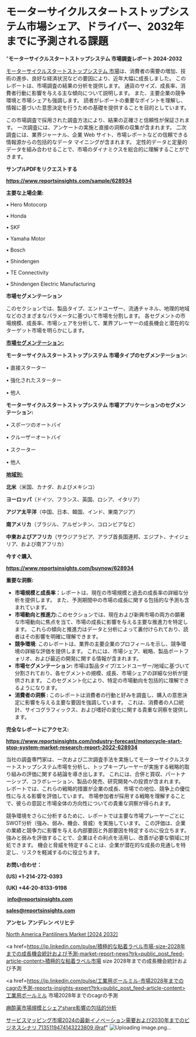 # モーターサイクルスタートストップシステム市場シェア、ドライバー、2032年までに予測される課題

"<strong>モーターサイクルスタートストップシステム 市場調査レポート 2024-2032</strong>

<a href=https://www.reportsinsights.com/sample/628934>モーターサイクルスタートストップシステム 市場</a>は、消費者の需要の増加、技術の進歩、良好な経済状況などの要因により、近年大幅に成長しました。 このレポートは、市場調査の結果の分析を提供します。 通貨のサイズ、成長率、消費者行動に影響を与える主な傾向について説明します。 また、主要企業の競争環境と市場シェアも強調します。 読者がレポートの重要なポイントを理解し、情報に基づいた意思決定を行うための基礎を提供することを目的としています。

この市場調査で採用された調査方法により、結果の正確さと信頼性が保証されます。 一次調査には、アンケートの実施と直接の洞察の収集が含まれます。 二次調査には、業界ジャーナル、企業 Web サイト、市場レポートなどの信頼できる情報源からの包括的なデータ マイニングが含まれます。 定性的データと定量的データを組み合わせることで、市場のダイナミクスを総合的に理解することができます。

<strong><b>サンプルPDFをリクエストする</b></strong>

<a href=https://www.reportsinsights.com/sample/628934><strong><u>https://www.reportsinsights.com/sample/628934</u></strong></a>

<strong>主要な上場企業:</strong>

• Hero Motocorp

• Honda

• SKF

• Yamaha Motor

• Bosch

• Shindengen

• TE Connectivity

• Shindengen Electric Manufacturing

<strong>市場セグメンテーション</strong>

このセクションでは、製品タイプ、エンドユーザー、流通チャネル、地理的地域などのさまざまなパラメータに基づいて市場を分割します。 各セグメントの市場規模、成長率、市場シェアを分析して、業界プレーヤーの成長機会と潜在的なターゲット市場を明らかにします。

<strong><u>市場セグメンテーション</u></strong><strong><u>:</u></strong>

<strong>モーターサイクルスタートストップシステム 市場タイプのセグメンテーション:</strong>

• 直接スターター

• 強化されたスターター

• 他人

<strong>モーターサイクルスタートストップシステム 市場アプリケーションのセグメンテーション:</strong>

• スポーツのオートバイ

• クルーザーオートバイ

• スクーター

• 他人

<strong><u>地域別</u></strong><strong><u>:</u></strong>

<strong>北米</strong>（米国、カナダ、およびメキシコ）

<strong>ヨーロッパ</strong>（ドイツ、フランス、英国、ロシア、イタリア）

<strong>アジア太平洋</strong>（中国、日本、韓国、インド、東南アジア）

<strong>南アメリカ</strong>（ブラジル、アルゼンチン、コロンビアなど）

<strong>中東およびアフリカ</strong>（サウジアラビア、アラブ首長国連邦、エジプト、ナイジェリア、および南アフリカ）

<strong>今すぐ購入</strong>

<a href=https://www.reportsinsights.com/buynow/628934><strong><u>https://www.reportsinsights.com/buynow/628934</u></strong></a>

<strong>重要な洞察:</strong>
<ul>
  <li><strong>市場規模と成長率：</strong>レポートは、現在の市場規模と過去の成長率の詳細な分析を提供します。 また、予測期間中の市場の成長に関する包括的な予測も含まれています。</li>
  <li><strong>市場動向と推進力:</strong>このセクションでは、現在および新興市場の両方の顕著な市場動向に焦点を当て、市場の成長に影響を与える主要な推進力を特定します。 これらの傾向と推進力はデータと分析によって裏付けられており、読者はその影響を明確に理解できます。</li>
  <li><strong>競争環境</strong>: このレポートは、業界の主要企業のプロフィールを示し、競争環境の詳細な評価を提供します。 これには、市場シェア、戦略、製品ポートフォリオ、および最近の開発に関する情報が含まれます。</li>
  <li><strong>市場セグメンテーション: </strong>市場は製品タイプ/エンドユーザー/地域に基づいて分割されており、各セグメントの規模、成長、市場シェアの詳細な分析が提供されます。 このセグメント化により、特定の市場動向を包括的に理解できるようになります。</li>
  <li><strong>消費者の洞察 : </strong>このレポートは消費者の行動と好みを調査し、購入の意思決定に影響を与える主要な要因を強調しています。 これは、消費者の人口統計、サイコグラフィックス、および嗜好の変化に関する貴重な洞察を提供します。</li>
</ul>
<strong>完全なレポートにアクセス:</strong>

<a href=https://www.reportsinsights.com/industry-forecast/motorcycle-start-stop-system-market-research-report-2022-628934><strong><u><b>https://www.reportsinsights.com/industry-forecast/motorcycle-start-stop-system-market-research-report-2022-628934</b></u></strong></a>

当社の調査専門家は、一次および二次調査手法を実施してモーターサイクルスタートストップシステム市場を分析し、トップキープレーヤーが実施する戦略的取り組みの評価に関する結論を導き出します。 これには、合併と買収、パートナーシップ、コラボレーション、製品の発売、研究開発への投資が含まれます。 レポートでは、これらの戦略的措置が企業の成長、市場での地位、競争上の優位性に与える影響を評価しています。 市場参加者が採用する戦略を理解することで、彼らの意図と市場全体の方向性についての貴重な洞察が得られます。

競争環境をさらに分析するために、レポートでは主要な市場プレーヤーごとにSWOT分析（強み、弱み、機会、脅威）を実施しています。 この評価は、企業の業績と競争力に影響を与える内部要因と外部要因を特定するのに役立ちます。 強みと弱みを評価することで、企業はその利点を活用し、改善が必要な領域に対処できます。 機会と脅威を特定することは、企業が潜在的な成長の見通しを特定し、リスクを軽減するのに役立ちます。

<strong>お問い合わせ：</strong>

<strong>(US) +1-214-272-0393</strong>

<strong>(UK) +44-20-8133-9198</strong>

<strong> </strong><a href=info@reportsinsights.com><strong><u>info@reportsinsights.com</u></strong></a>

<a href=sales@reportsinsights.com><strong><u>sales@reportsinsights.com</u></strong></a>

<strong>アンセレ アンデレン ベリヒテ</strong>

<a href=https://www.linkedin.com/pulse/north-america-pantiliners-market-guide-growth-mmvqf/>North America Pantiliners Market [2024 2032]</a>

<a href=https://jp.linkedin.com/pulse/積極的な粘着ラベル市場-size-2028年までの成長機会統計および予測-market-report-news?trk=public_post_feed-article-content>積極的な粘着ラベル市場 size 2028年までの成長機会統計および予測</a>

<a href=https://jp.linkedin.com/pulse/工業用ボールミル-市場2028年までのcagrの予測-reports-insights-expert?trk=public_post_feed-article-content>工業用ボールミル 市場2028年までのcagrの予測</a>

<a href=https://www.linkedin.com/pulse/麻酔薬市場規模とシェアshare影響の包括的分析-healthscope-news-245-4ugpe/>麻酔薬市場規模とシェアshare影響の包括的分析</a>

<a href=https://www.linkedin.com/pulse/サービスマッピング市場2024の最新イノベーション需要および2030年までのビジネスシナリ-7135119474143223809-i9raf/>サービスマッピング市場2024の最新イノベーション需要および2030年までのビジネスシナリ 7135119474143223809 i9raf</a>"
![Uploading image.png…]()
